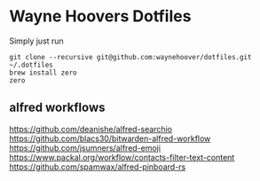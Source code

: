 # Wayne Hoovers Dotfiles

Simply just run
```
git clone --recursive git@github.com:waynehoover/dotfiles.git ~/.dotfiles
brew install zero
zero
```

## alfred workflows
https://github.com/deanishe/alfred-searchio
https://github.com/blacs30/bitwarden-alfred-workflow
https://github.com/jsumners/alfred-emoji
https://www.packal.org/workflow/contacts-filter-text-content
https://github.com/spamwax/alfred-pinboard-rs
